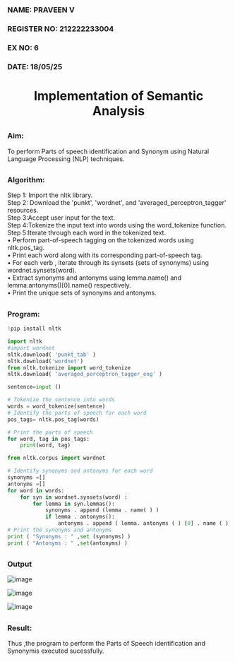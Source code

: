 <H3>NAME: PRAVEEN V </H3>
<H3>REGISTER NO: 212222233004</H3>
<H3>EX NO: 6 </H3>
<H3>DATE: 18/05/25 </H3>
<H1 ALIGN =CENTER>Implementation of Semantic Analysis</H1>

## <h3>Aim:</h3>
To perform Parts of speech identification and Synonym using Natural Language Processing (NLP) techniques.
 
 
## <h3>Algorithm:</h3>

Step 1: Import the nltk library.<br>
Step 2: Download the 'punkt', 'wordnet', and 'averaged_perceptron_tagger' resources.<br>
Step 3:Accept user input for the text.<br>
Step 4:Tokenize the input text into words using the word_tokenize function.<br>
Step 5:Iterate through each word in the tokenized text.<br>
•	Perform part-of-speech tagging on the tokenized words using nltk.pos_tag.<br>
•	Print each word along with its corresponding part-of-speech tag.<br>
•	For each verb , iterate through its synsets (sets of synonyms) using wordnet.synsets(word).<br>
•	Extract synonyms and antonyms using lemma.name() and lemma.antonyms()[0].name() respectively.<br>
•	Print the unique sets of synonyms and antonyms.

## <H3>Program:</H3>

```python
!pip install nltk

import nltk
#import wordnet
nltk.download( 'punkt_tab' )
nltk.download('wordnet')
from nltk.tokenize import word_tokenize
nltk.download( 'averaged_perceptron_tagger_eng' )

sentence=input ()

# Tokenize the sentence into words
words = word_tokenize(sentence)
# Identify the parts of speech for each word
pos_tags= nltk.pos_tag(words)

# Print the parts of speech
for word, tag in pos_tags:
    print(word, tag)

from nltk.corpus import wordnet

# Identify synonyms and antonyms for each word
synonyms =[]
antonyms =[]
for word in words:
	for syn in wordnet.synsets(word) :
		for lemma in syn.lemmas():
			synonyms . append (lemma . name( ) )
			if lemma . antonyms():
				antonyms . append ( lemma. antonyms ( ) [0] . name ( ) )
# Print the synonyms and antonyms
print ( "Synonyms : " ,set (synonyms) )
print ( "Antonyms : " ,set(antonyms) )
```

## <H3>Output</H3>
![image](https://github.com/user-attachments/assets/fa2aa0a5-9ede-4d0c-a494-b474542d9e25)

![image](https://github.com/user-attachments/assets/3c05edf1-d72c-40d3-ae4b-a95dd59974b9)

![image](https://github.com/user-attachments/assets/5dd86353-f974-471a-b302-18322bd87cb5)

## <H3>Result:</H3>
Thus ,the program to perform the Parts of Speech identification and Synonymis executed sucessfully.
